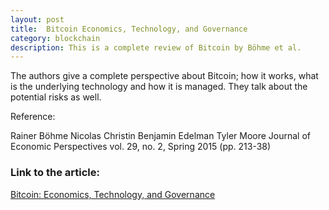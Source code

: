 ```yaml
---
layout: post
title:  Bitcoin Economics, Technology, and Governance
category: blockchain 
description: This is a complete review of Bitcoin by Böhme et al.
---
```

The authors give a complete perspective about Bitcoin; how it works, what is the underlying technology and how it is managed. They talk about the potential risks as well.


Reference:

Rainer Böhme
Nicolas Christin
Benjamin Edelman
Tyler Moore
Journal of Economic Perspectives
vol. 29, no. 2, Spring 2015
(pp. 213-38)


### Link to the article:
[Bitcoin: Economics, Technology, and Governance](https://www.aeaweb.org/articles?id=10.1257/jep.29.2.213)

<!--description-->


